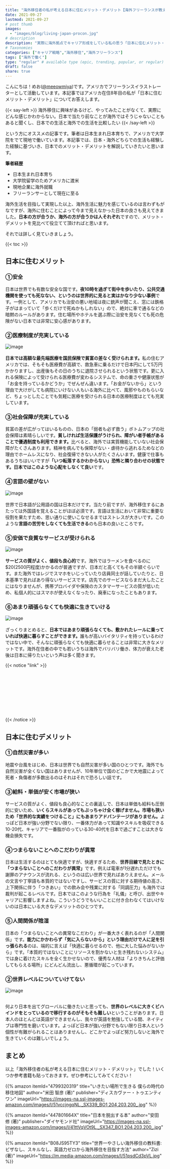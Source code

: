 ```yaml
---
title: "海外移住者の私が考える日本に住むメリット・デメリット【海外フリーランスが教えます｜日本オワコン｜脱出】"
date: 2021-09-27
lastmod: 2021-09-27
# post thumb
images:
  - "images/blog/living-japan-procon.jpg"
# description
description: "実際に海外拠点でキャリア形成をしている私の思う「日本に住むメリット・デメリット」について解説します。"
# Taxonomies
categories: ["キャリア戦略","海外移住","海外フリーランス"]
tags: ["海外で働く"]
type: "regular" # available type (epic, trending, popular, or regular)
draft: false
share: true
---
```


こんにちは！めお(<u><a href="https://twitter.com/meeowmiya" target="_blank">@meeowmiya</a></u>)です。アメリカでフリーランスイラストレーターとして活動しています。本記事ではアメリカ在住8年目の私が「日本に住むメリット・デメリット」についてお答えします。

{{< say-left >}}
海外移住に興味があるけど、やってみたことがなくて、実際にどんな感じかわからない。日本で当たり前なことが海外ではそうじゃないこともあると聞くし、日本での生活と海外での生活を比較したい
{{< /say-left >}}

という方にオススメの記事です。筆者は日本生まれ日本育ちで、アメリカで大学院をでて現地で働いています。本記事では、日本・海外どちらでの生活も経験した経験に基づいき、日本でのメリット・デメリットを解説していきたいと思います。

**筆者経歴**

* 日本生まれ日本育ち
* 大学院留学のためアメリカに渡米
* 現地企業に海外就職
* フリーランサーとして現在に至る

海外生活を目指して実現した以上、海外生活に魅力を感じているのは言わずもがなですが、海外に住むことによって今まで見えなかった日本の良さも見えてきました。<span class="keiko-red">**日本の方が合うか、海外の方が合うかは人それぞれ**</span>ですので、メリット・デメリットを見比べて役立てて頂ければと思います。

それでは詳しく見ていきましょう。

{{< toc >}}

## 日本に住むメリット

### ①安全

日本は世界でも有数な安全な国です。<span class="keiko-red">**夜10時を過ぎて街中を歩いたり、公共交通機関を使っても死なない、というのは世界的に見ると実はかなり少ない事例**</span>です。一例として、アメリカでも治安の悪い地域は夜に銃声が聞こえ、窓には鉄格子がはまっていて「歩くだけで死ぬかもしれない」ので、絶対に車で通るなどの暗黙のルールがあります。住む場所やホテルを選ぶ際に治安を見なくても死の危険がない日本では非常に安心感があります。

### ②医療制度が充実している
![image](../../images/undraw/undraw_medicine.svg)<br><br>
<span class="keiko-red">**日本では高額な最先端医療を国民保険で貧富の差なく受けられます。**</span>私の住むアメリカでは、そもそも医療費が高額で、救急車に乗るだけで日本円にして5万円かかりますし、出産後もその日のうちに退院させられるという状態です。更に入れる保険によって受けられる医療費が変わるシステムで、命の重さや健康状態が「お金を持っているかどうか」でぜんぜん違います。「お金がないから」という理由で大けがしても病院にいけない人もいる海外に比べて、風邪やものもらいなど、ちょっとしたことでも気軽に医療を受けられる日本の医療制度はとても充実しています。


### ③社会保障が充実している

貧富の差が広がってはいるものの、日本の「弱者も必ず救う」ボトムアップの社会保障は素晴らしいです。<span class="keiko-red">**貧しければ生活保護がうけられ、障がい者手帳があることで優遇制度も利用できます。**</span>比べると、海外では実質機能していない社会保障がたくさんあります。精神を病んでも保障がない・虐待から逃れるためなどの理由でホームレスになり、社会復帰できない人がたくさんいます。健康で仕事もあるうちはいいですが<span class="keiko-red">**「いつ転落するかわからない」恐怖と隣り合わせの状態です。日本ではこのような心配をしなくて良い**</span>です。

### ④言語の壁がない
![image](../../images/undraw/undraw_co-working.svg)<br><br>
世界で日本語が公用語の国は日本だけです。当たり前ですが、海外移住するにあたっては外国語を覚えることがほぼ必須です。言語は生活において非常に重要な役割を果たすため、思い通りに使いこなせるまではストレスが大きいです。このような<span class="keiko-red">**言語の苦労をしなくても生活できる**</span>のも日本の良いところです。

### ⑤安価で良質なサービスが受けられる
![image](../../images/undraw/undraw_credit_card.svg)<br><br>
<span class="keiko-red">**サービスの質がよく、値段も良心的**</span>です。海外ではラーメンを食べるのに$20(2500円程度)かかるのが普通ですが、日本だと高くてもその半額ぐらいです。また海外ではレジでスマホをいじっていたり店員同士が話していたりと、日本基準で見ればあり得ないサービスです。店先でのサービスならまだ大したことにはなりませんが、携帯プロバイダや保険のカスタマーサービスの質が低いため、私個人的にはスマホが使えなくなったり、廃車になったこともあります。

### ⑥あまり頑張らなくても快適に生きていける
![image](../../images/undraw/undraw_skateboard.svg)<br><br>
ざっくりまとめると、<span class="keiko-red">**日本ではあまり頑張らなくても、敷かれたレールに乗っていれば快適に暮らすことができます。**</span>誰もが高いバイタリティを持っているわけではない中で、そんなに頑張らなくても快適に暮らせることは非常に大きなメリットです。海外在住者の中でも若いうちは海外でバリバリ働き、体力が衰えた老後は日本に帰りたいという声は多く聞きます。

{{< notice "link" >}}
<div class="iframely-embed"><div class="iframely-responsive" style="height: 140px; padding-bottom: 0;"><a href="https://menglish.jp/post/living-abroad-fail/" data-iframely-url="//cdn.iframe.ly/AjCoX6A?card=small"></a></div></div><script async src="//cdn.iframe.ly/embed.js" charset="utf-8"></script>
{{< /notice >}}

## 日本に住むデメリット

### ①自然災害が多い


地震や台風をはじめ、日本は世界でも自然災害が多い国のひとつです。海外でも自然災害が全くない国はありませんが、10年単位で国のどこかで大地震によって死者・負傷者が多数出るのはそれはそれで恐ろしい話です。

### ③給料・単価が安く市場が狭い

サービスの質がよく、値段も良心的なことの裏返しで、日本は単価も給料も圧倒的に安いため、<span class="keiko-red">**いくらスキルがあってもぶっちゃけ全く稼げません。市場も狭いため「世界的な実績をつけること」にもあまりアドバンテージがありません。**</span>よっぽど日本が強い分野でない限り、一番体力があって知識やスキルを吸収できる10-20代、キャリアで一番脂がのっている30-40代を日本で過ごすことは大きな機会損失です。


### ④つまらないことへのこだわりが異常

日本は生活するのはとても快適ですが、快適すぎるため、<span class="keiko-red">**世界目線で見たときに「つまらないことへのこだわりが異常」**</span>です。例えば電車が1分遅れただけでも謝罪のアナウンスが流れる、というのは広い世界で見ればありえません。メールの文言や丁寧語も本質的ではないですし、サービスの質に対する期待値の高さ、上下関係に伴う「つきあい」での飲み会や残業に対する「同調圧力」も海外では裁判が起こるレベルです。日本ではこのような行為を「礼儀」と呼び、出世やキャリアに影響しますよね。こういうどうでもいいことに付き合わなくてはいけないのは日本にいる大きなデメリットのひとつです。

### ⑤人間関係が陰湿

日本の「つまらないことへの異常なこだわり」が一番大きく表れるのが「人間関係」です。<span class="keiko-red">**能力にかかわらず「気に入らないから」という理由だけで人に足を引っ張られる**</span>のは、端的に言えば「快適に暮らせるので、他に大した悩みがないから」です。「本質的ではないことにリソースを割かないと生き残れないシステム」では身に着けたスキルを全く生かせないので、優秀な人材は「よりきちんと評価してもらえる場所」にどんどん流出し、悪循環が起こっています。


### ②世界レベルについていけてない
![image](../../images/undraw/undraw_adventure_map.svg)<br><br>

何より日本を出てグローバルに働きたいと思っても、<span class="keiko-red">**世界のレベルに大きくビハインドをとっているので移行するのがそもそも難しい**</span>ということがあります。日本人のほとんどは英語ができませんし、我々が英語を勉強している間、ネイティブは専門性を磨いています。よっぽど日本が強い分野でもない限り日本人という個性が有難がられることはありませんし、どこかでよっぽど努力しないと海外で生きていくのは難しいでしょう。

## まとめ

以上「海外移住者の私が考える日本に住むメリット・デメリット」でした！いくつか参考書籍も貼っておきます。ぜひ参考にしてみてください！


{{% amazon 
  itemId="4799320319"
  title="いきたい場所で生きる 僕らの時代の移住地図"
  author="米田 智彦  (著)"
  publisher="ディスカヴァー・トゥエンティワン"
  imageUrl="https://images-na.ssl-images-amazon.com/images/I/51vccjngqNL._SX339_BO1,204,203,200_.jpg"
%}}

{{% amazon 
  itemId="447801664X"
  title="日本を脱出する本"
  author="安田　修  (著)"
  publisher="ダイヤモンド社"
  imageUrl="https://images-na.ssl-images-amazon.com/images/I/41ttVqVOt9L._SX347_BO1,204,203,200_.jpg"
%}}

{{% amazon 
  itemId="B08JS95TY3"
  title="世界一やさしい海外移住の教科書: ビザなし、スキルなし、英語力ゼロから海外移住を目指す方法"
  author="Zizi  (著)"
  imageUrl="https://m.media-amazon.com/images/I/51psdCd3pVL.jpg"
%}}
